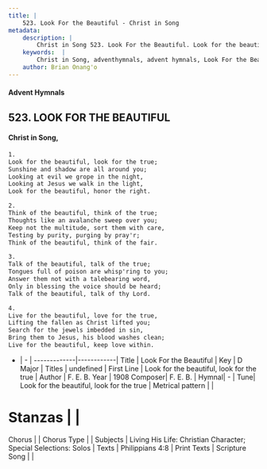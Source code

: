 ```yaml
---
title: |
    523. Look For the Beautiful - Christ in Song
metadata:
    description: |
        Christ in Song 523. Look For the Beautiful. Look for the beautiful, look for the true; Sunshine and shadow are all around you; Looking at evil we grope in the night, Looking at Jesus we walk in the light, Look for the beautiful, honor the right.
    keywords:  |
        Christ in Song, adventhymnals, advent hymnals, Look For the Beautiful, Look for the beautiful, look for the true. 
    author: Brian Onang'o
---
```


#### Advent Hymnals
## 523. LOOK FOR THE BEAUTIFUL
####  Christ in Song,

```txt
1.
Look for the beautiful, look for the true;
Sunshine and shadow are all around you;
Looking at evil we grope in the night,
Looking at Jesus we walk in the light,
Look for the beautiful, honor the right.

2.
Think of the beautiful, think of the true;
Thoughts like an avalanche sweep over you;
Keep not the multitude, sort them with care,
Testing by purity, purging by pray'r;
Think of the beautiful, think of the fair.

3.
Talk of the beautiful, talk of the true;
Tongues full of poison are whisp'ring to you;
Answer them not with a talebearing word,
Only in blessing the voice should be heard;
Talk of the beautiful, talk of thy Lord.

4.
Live for the beautiful, love for the true,
Lifting the fallen as Christ lifted you;
Search for the jewels imbedded in sin,
Bring them to Jesus, his blood washes clean;
Live for the beautiful, keep love within.

```

- |   -  |
-------------|------------|
Title | Look For the Beautiful |
Key | D Major |
Titles | undefined |
First Line | Look for the beautiful, look for the true |
Author | F. E. B.
Year | 1908
Composer| F. E. B. |
Hymnal|  - |
Tune| Look for the beautiful, look for the true |
Metrical pattern | |
# Stanzas |  |
Chorus |  |
Chorus Type |  |
Subjects | Living His Life: Christian Character; Special Selections: Solos |
Texts | Philippians 4:8 |
Print Texts | 
Scripture Song |  |
    
